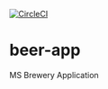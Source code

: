 [![CircleCI](https://circleci.com/gh/Lateefat99/beer-app/tree/master.svg?style=svg)](https://circleci.com/gh/Lateefat99/beer-app/tree/master)

# beer-app
MS Brewery Application
